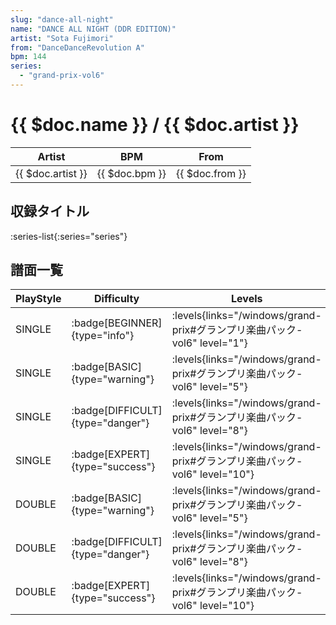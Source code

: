 ```yaml
---
slug: "dance-all-night"
name: "DANCE ALL NIGHT (DDR EDITION)"
artist: "Sota Fujimori"
from: "DanceDanceRevolution A"
bpm: 144
series:
  - "grand-prix-vol6"
---
```


# {{ $doc.name }} / {{ $doc.artist }}

|Artist|BPM|From|
|------|---|----|
|{{ $doc.artist }}|{{ $doc.bpm }}|{{ $doc.from }}|

## 収録タイトル

:series-list{:series="series"}

## 譜面一覧

|PlayStyle|Difficulty|Levels|Notes|Movie|
|---------|----------|------|-----|-----|
|SINGLE| :badge[BEGINNER]{type="info"}| :levels{links="/windows/grand-prix#グランプリ楽曲パック-vol6" level="1"}|72/0||
|SINGLE| :badge[BASIC]{type="warning"}| :levels{links="/windows/grand-prix#グランプリ楽曲パック-vol6" level="5"}|166/6||
|SINGLE| :badge[DIFFICULT]{type="danger"}| :levels{links="/windows/grand-prix#グランプリ楽曲パック-vol6" level="8"}|256/12||
|SINGLE| :badge[EXPERT]{type="success"}| :levels{links="/windows/grand-prix#グランプリ楽曲パック-vol6" level="10"}|301/22||
|DOUBLE| :badge[BASIC]{type="warning"}| :levels{links="/windows/grand-prix#グランプリ楽曲パック-vol6" level="5"}|168/6||
|DOUBLE| :badge[DIFFICULT]{type="danger"}| :levels{links="/windows/grand-prix#グランプリ楽曲パック-vol6" level="8"}|256/11||
|DOUBLE| :badge[EXPERT]{type="success"}| :levels{links="/windows/grand-prix#グランプリ楽曲パック-vol6" level="10"}|293/22||

